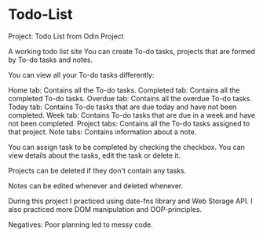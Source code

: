 # Todo-List
Project: Todo List from Odin Project

A working todo list site
You can create To-do tasks, projects that are formed by To-do tasks and notes.

You can view all your To-do tasks differently:

Home tab: Contains all the To-do tasks.
Completed tab: Contains all the completed To-do tasks.
Overdue tab: Contains all the overdue To-do tasks.
Today tab: Contains To-do tasks that are due today and have not been completed.
Week tab: Contains To-do tasks that are due in a week and have not been completed.
Project tabs: Contains all the To-do tasks assigned to that project.
Note tabs: Contains information about a note.

You can assign task to be completed by checking the checkbox. You can view details about the tasks, edit the task or delete it.

Projects can be deleted if they don't contain any tasks.

Notes can be edited whenever and deleted whenever.

During this project I practiced using date-fns library and Web Storage API. I also practiced more DOM manipulation and OOP-principles.

Negatives:
Poor planning led to messy code.